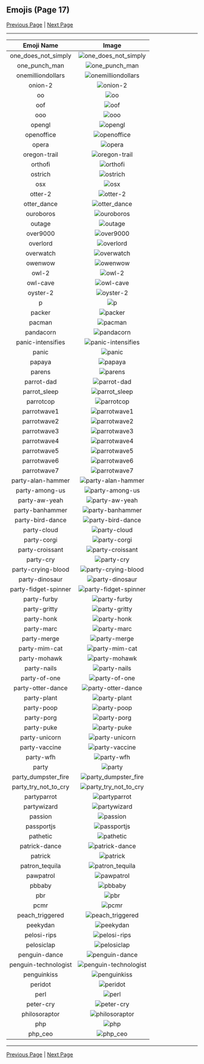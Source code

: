 
  ## Emojis (Page 17)

  [Previous Page](/docs/denverdevs/page-n-0016.md)
   | [Next Page](/docs/denverdevs/page-p-0018.md)

  <hr />

  |Emoji Name|Image|
  | :-: | :-: |
  |one_does_not_simply| ![one_does_not_simply](/emojis/denverdevs/one_does_not_simply.png)|
  |one_punch_man| ![one_punch_man](/emojis/denverdevs/one_punch_man.png)|
  |onemilliondollars| ![onemilliondollars](/emojis/denverdevs/onemilliondollars.gif)|
  |onion-2| ![onion-2](/emojis/denverdevs/onion-2.png)|
  |oo| ![oo](/emojis/denverdevs/oo.png)|
  |oof| ![oof](/emojis/denverdevs/oof.png)|
  |ooo| ![ooo](/emojis/denverdevs/ooo.png)|
  |opengl| ![opengl](/emojis/denverdevs/opengl.png)|
  |openoffice| ![openoffice](/emojis/denverdevs/openoffice.png)|
  |opera| ![opera](/emojis/denverdevs/opera.png)|
  |oregon-trail| ![oregon-trail](/emojis/denverdevs/oregon-trail.png)|
  |orthofi| ![orthofi](/emojis/denverdevs/orthofi.png)|
  |ostrich| ![ostrich](/emojis/denverdevs/ostrich.jpg)|
  |osx| ![osx](/emojis/denverdevs/osx.png)|
  |otter-2| ![otter-2](/emojis/denverdevs/otter-2.jpg)|
  |otter_dance| ![otter_dance](/emojis/denverdevs/otter_dance.gif)|
  |ouroboros| ![ouroboros](/emojis/denverdevs/ouroboros.png)|
  |outage| ![outage](/emojis/denverdevs/outage.png)|
  |over9000| ![over9000](/emojis/denverdevs/over9000.gif)|
  |overlord| ![overlord](/emojis/denverdevs/overlord.gif)|
  |overwatch| ![overwatch](/emojis/denverdevs/overwatch.jpg)|
  |owenwow| ![owenwow](/emojis/denverdevs/owenwow.png)|
  |owl-2| ![owl-2](/emojis/denverdevs/owl-2.png)|
  |owl-cave| ![owl-cave](/emojis/denverdevs/owl-cave.jpg)|
  |oyster-2| ![oyster-2](/emojis/denverdevs/oyster-2.png)|
  |p| ![p](/emojis/denverdevs/p.jpg)|
  |packer| ![packer](/emojis/denverdevs/packer.png)|
  |pacman| ![pacman](/emojis/denverdevs/pacman.png)|
  |pandacorn| ![pandacorn](/emojis/denverdevs/pandacorn.png)|
  |panic-intensifies| ![panic-intensifies](/emojis/denverdevs/panic-intensifies.gif)|
  |panic| ![panic](/emojis/denverdevs/panic.png)|
  |papaya| ![papaya](/emojis/denverdevs/papaya.png)|
  |parens| ![parens](/emojis/denverdevs/parens.png)|
  |parrot-dad| ![parrot-dad](/emojis/denverdevs/parrot-dad.gif)|
  |parrot_sleep| ![parrot_sleep](/emojis/denverdevs/parrot_sleep.gif)|
  |parrotcop| ![parrotcop](/emojis/denverdevs/parrotcop.gif)|
  |parrotwave1| ![parrotwave1](/emojis/denverdevs/parrotwave1.gif)|
  |parrotwave2| ![parrotwave2](/emojis/denverdevs/parrotwave2.gif)|
  |parrotwave3| ![parrotwave3](/emojis/denverdevs/parrotwave3.gif)|
  |parrotwave4| ![parrotwave4](/emojis/denverdevs/parrotwave4.gif)|
  |parrotwave5| ![parrotwave5](/emojis/denverdevs/parrotwave5.gif)|
  |parrotwave6| ![parrotwave6](/emojis/denverdevs/parrotwave6.gif)|
  |parrotwave7| ![parrotwave7](/emojis/denverdevs/parrotwave7.gif)|
  |party-alan-hammer| ![party-alan-hammer](/emojis/denverdevs/party-alan-hammer.gif)|
  |party-among-us| ![party-among-us](/emojis/denverdevs/party-among-us.gif)|
  |party-aw-yeah| ![party-aw-yeah](/emojis/denverdevs/party-aw-yeah.gif)|
  |party-banhammer| ![party-banhammer](/emojis/denverdevs/party-banhammer.gif)|
  |party-bird-dance| ![party-bird-dance](/emojis/denverdevs/party-bird-dance.gif)|
  |party-cloud| ![party-cloud](/emojis/denverdevs/party-cloud.gif)|
  |party-corgi| ![party-corgi](/emojis/denverdevs/party-corgi.gif)|
  |party-croissant| ![party-croissant](/emojis/denverdevs/party-croissant.gif)|
  |party-cry| ![party-cry](/emojis/denverdevs/party-cry.png)|
  |party-crying-blood| ![party-crying-blood](/emojis/denverdevs/party-crying-blood.gif)|
  |party-dinosaur| ![party-dinosaur](/emojis/denverdevs/party-dinosaur.gif)|
  |party-fidget-spinner| ![party-fidget-spinner](/emojis/denverdevs/party-fidget-spinner.gif)|
  |party-furby| ![party-furby](/emojis/denverdevs/party-furby.gif)|
  |party-gritty| ![party-gritty](/emojis/denverdevs/party-gritty.gif)|
  |party-honk| ![party-honk](/emojis/denverdevs/party-honk.gif)|
  |party-marc| ![party-marc](/emojis/denverdevs/party-marc.gif)|
  |party-merge| ![party-merge](/emojis/denverdevs/party-merge.gif)|
  |party-mim-cat| ![party-mim-cat](/emojis/denverdevs/party-mim-cat.gif)|
  |party-mohawk| ![party-mohawk](/emojis/denverdevs/party-mohawk.gif)|
  |party-nails| ![party-nails](/emojis/denverdevs/party-nails.gif)|
  |party-of-one| ![party-of-one](/emojis/denverdevs/party-of-one.png)|
  |party-otter-dance| ![party-otter-dance](/emojis/denverdevs/party-otter-dance.gif)|
  |party-plant| ![party-plant](/emojis/denverdevs/party-plant.gif)|
  |party-poop| ![party-poop](/emojis/denverdevs/party-poop.gif)|
  |party-porg| ![party-porg](/emojis/denverdevs/party-porg.gif)|
  |party-puke| ![party-puke](/emojis/denverdevs/party-puke.png)|
  |party-unicorn| ![party-unicorn](/emojis/denverdevs/party-unicorn.gif)|
  |party-vaccine| ![party-vaccine](/emojis/denverdevs/party-vaccine.gif)|
  |party-wfh| ![party-wfh](/emojis/denverdevs/party-wfh.gif)|
  |party| ![party](/emojis/denverdevs/party.gif)|
  |party_dumpster_fire| ![party_dumpster_fire](/emojis/denverdevs/party_dumpster_fire.gif)|
  |party_try_not_to_cry| ![party_try_not_to_cry](/emojis/denverdevs/party_try_not_to_cry.gif)|
  |partyparrot| ![partyparrot](/emojis/denverdevs/partyparrot.gif)|
  |partywizard| ![partywizard](/emojis/denverdevs/partywizard.gif)|
  |passion| ![passion](/emojis/denverdevs/passion.png)|
  |passportjs| ![passportjs](/emojis/denverdevs/passportjs.png)|
  |pathetic| ![pathetic](/emojis/denverdevs/pathetic.png)|
  |patrick-dance| ![patrick-dance](/emojis/denverdevs/patrick-dance.gif)|
  |patrick| ![patrick](/emojis/denverdevs/patrick.png)|
  |patron_tequila| ![patron_tequila](/emojis/denverdevs/patron_tequila.png)|
  |pawpatrol| ![pawpatrol](/emojis/denverdevs/pawpatrol.png)|
  |pbbaby| ![pbbaby](/emojis/denverdevs/pbbaby.png)|
  |pbr| ![pbr](/emojis/denverdevs/pbr.jpg)|
  |pcmr| ![pcmr](/emojis/denverdevs/pcmr.png)|
  |peach_triggered| ![peach_triggered](/emojis/denverdevs/peach_triggered.gif)|
  |peekydan| ![peekydan](/emojis/denverdevs/peekydan.gif)|
  |pelosi-rips| ![pelosi-rips](/emojis/denverdevs/pelosi-rips.png)|
  |pelosiclap| ![pelosiclap](/emojis/denverdevs/pelosiclap.png)|
  |penguin-dance| ![penguin-dance](/emojis/denverdevs/penguin-dance.gif)|
  |penguin-technologist| ![penguin-technologist](/emojis/denverdevs/penguin-technologist.png)|
  |penguinkiss| ![penguinkiss](/emojis/denverdevs/penguinkiss.gif)|
  |peridot| ![peridot](/emojis/denverdevs/peridot.png)|
  |perl| ![perl](/emojis/denverdevs/perl.jpg)|
  |peter-cry| ![peter-cry](/emojis/denverdevs/peter-cry.gif)|
  |philosoraptor| ![philosoraptor](/emojis/denverdevs/philosoraptor.png)|
  |php| ![php](/emojis/denverdevs/php.png)|
  |php_ceo| ![php_ceo](/emojis/denverdevs/php_ceo.png)|

  <hr/>
  
  [Previous Page](/docs/denverdevs/page-n-0016.md)
   | [Next Page](/docs/denverdevs/page-p-0018.md)